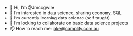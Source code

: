 - 👋 Hi, I’m @Jmccgwire
- 👀 I’m interested in data science, sharing economy, SQL
- 🌱 I’m currently learning data science (self taught)
- 💞️ I’m looking to collaborate on basic data science projects
- 📫 How to reach me: jake@camplify.com.au

<!---
Jmccgwire/Jmccgwire is a ✨ special ✨ repository because its `README.md` (this file) appears on your GitHub profile.
You can click the Preview link to take a look at your changes.
--->
